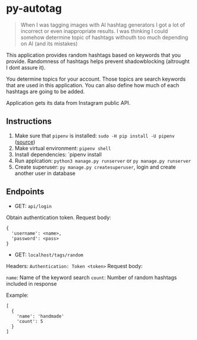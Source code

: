 # py-autotag

> When I was tagging images with AI hashtag generators I got a lot of incorrect or even inappropriate results. I was thinking I could somehow determine topic of hashtags withouth too much depending on AI (and its mistakes)

This application provides random hashtags based on keywords that you provide. Randomness of hashtags helps prevent shadowblocking (altrought I dont assure it).

You determine topics for your account. Those topics are search keywords that are used in this application. You can also define how much of each hashtags are going to be added.

Application gets its data from Instagram public API.

## Instructions

1. Make sure that `pipenv` is installed: `sudo -H pip install -U pipenv` ([source](https://stackoverflow.com/a/47898336))
2. Make virtual environment: `pipenv shell`
3. Install dependencies: `pipenv install
4. Run applcation: `python3 manage.py runserver` or `py manage.py runserver`
5. Create superuser: `py manage.py createsuperuser`, login and create another user in database

## Endpoints

- GET: `api/login`

Obtain authentication token.
Request body:

```
{
  'username': <name>,
  'password': <pass>
}
```

- GET: `localhost/tags/random`

Headers: `Authentication: Token <token>`
Request body:

`name`: Name of the keyword search
`count`: Number of random hashtags included in response

Example:
```
[
  {
    'name': 'handmade'
    'count': 5
  }
]
```
